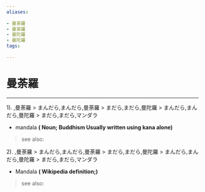 ```yaml
---
aliases:
    
- 曼荼羅
- 曼荼羅
- 曼陀羅
- 曼陀羅
tags:
    
---
```


# 曼荼羅
---
1).
,曼荼羅 > まんだら,まんだら,曼荼羅 > まだら,まだら,曼陀羅 > まんだら,まんだら,曼陀羅 > まだら,まだら,マンダラ

- mandala
**( Noun; Buddhism Usually written using kana alone)**
> see also: 
            
2).
,曼荼羅 > まんだら,まんだら,曼荼羅 > まだら,まだら,曼陀羅 > まんだら,まんだら,曼陀羅 > まだら,まだら,マンダラ

- Mandala
**( Wikipedia definition;)**
> see also: 
            